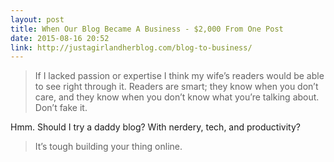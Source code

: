 ```yaml
---
layout: post
title: When Our Blog Became A Business - $2,000 From One Post
date: 2015-08-16 20:52
link: http://justagirlandherblog.com/blog-to-business/
---
```


> If I lacked passion or expertise I think my wife’s readers would be able to see right through it. Readers are smart; they know when you don’t care, and they know when you don’t know what you’re talking about. Don’t fake it.

​Hmm. Should I try a daddy blog? With nerdery, tech, and productivity?

> It’s tough building your thing online.

​